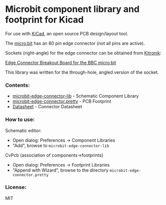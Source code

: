 # Microbit component library and footprint for Kicad

For use with [KiCad](http://kicad-pcb.org/), an open source PCB design/layout tool.

The [micro:bit](http://microbit.org/) has an 80 pin edge connector (not all pins are active). 

Sockets (right-angle) for the edge connector can be obtained from [Kitronik](https://www.kitronik.co.uk):

[Edge Connector Breakout Board for the BBC micro:bit](https://www.kitronik.co.uk/5601-edge-connector-breakout-board.html)

This library was written for the through-hole, angled version of the socket.

### Contents:

- [microbit-edge-connector-lib](./microbit-edge-connector-lib) - Schematic Component Library 
- [microbit-edge-connector.pretty](./microbit-edge-connector.pretty) - PCB Footprint
- [Datasheet](./Datasheet) - Connector Datasheet

### How to use:

Schematic editor:

- Open dialog: Preferences -> Component Libraries
- "Add", browse to ```microbit-edge-connector-lib```

CvPcb (association of components->footprints)

- Open dialog: Preferences -> Footprint Libraries
- "Append with Wizard", browse to the directory ```microbit-edge-connector.pretty```

### License:

MIT
